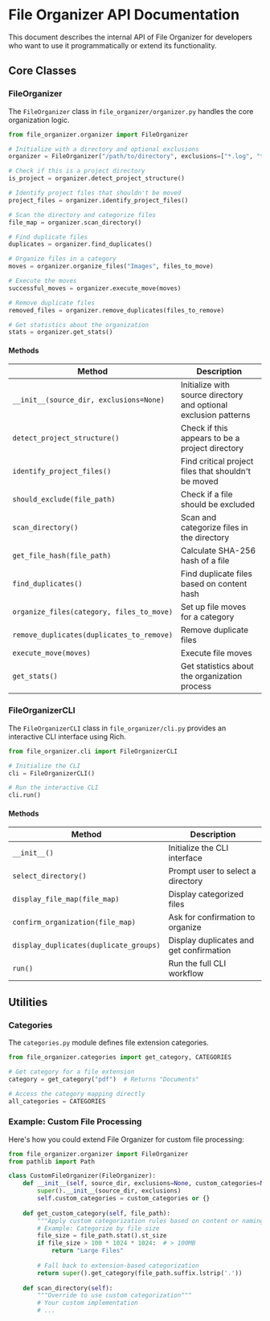 # File Organizer API Documentation

This document describes the internal API of File Organizer for developers who want to use it programmatically or extend its functionality.

## Core Classes

### FileOrganizer

The `FileOrganizer` class in `file_organizer/organizer.py` handles the core organization logic.

```python
from file_organizer.organizer import FileOrganizer

# Initialize with a directory and optional exclusions
organizer = FileOrganizer("/path/to/directory", exclusions=["*.log", "temp/*"])

# Check if this is a project directory
is_project = organizer.detect_project_structure()

# Identify project files that shouldn't be moved
project_files = organizer.identify_project_files()

# Scan the directory and categorize files
file_map = organizer.scan_directory()

# Find duplicate files
duplicates = organizer.find_duplicates()

# Organize files in a category
moves = organizer.organize_files("Images", files_to_move)

# Execute the moves
successful_moves = organizer.execute_move(moves)

# Remove duplicate files
removed_files = organizer.remove_duplicates(files_to_remove)

# Get statistics about the organization
stats = organizer.get_stats()
```

#### Methods

| Method | Description |
|--------|-------------|
| `__init__(source_dir, exclusions=None)` | Initialize with source directory and optional exclusion patterns |
| `detect_project_structure()` | Check if this appears to be a project directory |
| `identify_project_files()` | Find critical project files that shouldn't be moved |
| `should_exclude(file_path)` | Check if a file should be excluded |
| `scan_directory()` | Scan and categorize files in the directory |
| `get_file_hash(file_path)` | Calculate SHA-256 hash of a file |
| `find_duplicates()` | Find duplicate files based on content hash |
| `organize_files(category, files_to_move)` | Set up file moves for a category |
| `remove_duplicates(duplicates_to_remove)` | Remove duplicate files |
| `execute_move(moves)` | Execute file moves |
| `get_stats()` | Get statistics about the organization process |

### FileOrganizerCLI

The `FileOrganizerCLI` class in `file_organizer/cli.py` provides an interactive CLI interface using Rich.

```python
from file_organizer.cli import FileOrganizerCLI

# Initialize the CLI
cli = FileOrganizerCLI()

# Run the interactive CLI
cli.run()
```

#### Methods

| Method | Description |
|--------|-------------|
| `__init__()` | Initialize the CLI interface |
| `select_directory()` | Prompt user to select a directory |
| `display_file_map(file_map)` | Display categorized files |
| `confirm_organization(file_map)` | Ask for confirmation to organize |
| `display_duplicates(duplicate_groups)` | Display duplicates and get confirmation |
| `run()` | Run the full CLI workflow |

## Utilities

### Categories

The `categories.py` module defines file extension categories.

```python
from file_organizer.categories import get_category, CATEGORIES

# Get category for a file extension
category = get_category("pdf")  # Returns "Documents"

# Access the category mapping directly
all_categories = CATEGORIES
```

### Example: Custom File Processing

Here's how you could extend File Organizer for custom file processing:

```python
from file_organizer.organizer import FileOrganizer
from pathlib import Path

class CustomFileOrganizer(FileOrganizer):
    def __init__(self, source_dir, exclusions=None, custom_categories=None):
        super().__init__(source_dir, exclusions)
        self.custom_categories = custom_categories or {}
        
    def get_custom_category(self, file_path):
        """Apply custom categorization rules based on content or naming patterns"""
        # Example: Categorize by file size
        file_size = file_path.stat().st_size
        if file_size > 100 * 1024 * 1024:  # > 100MB
            return "Large Files"
        
        # Fall back to extension-based categorization
        return super().get_category(file_path.suffix.lstrip('.'))
        
    def scan_directory(self):
        """Override to use custom categorization"""
        # Your custom implementation
        # ...
``` 